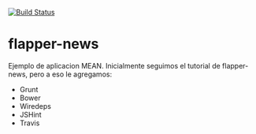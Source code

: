 [![Build Status](https://travis-ci.org/PracticaDS/flapper-news.svg)](https://travis-ci.org/PracticaDS/flapper-news)

# flapper-news

Ejemplo de aplicacion MEAN.
Inicialmente seguimos el tutorial de flapper-news, pero a eso le agregamos:

* Grunt
* Bower
* Wiredeps
* JSHint
* Travis
